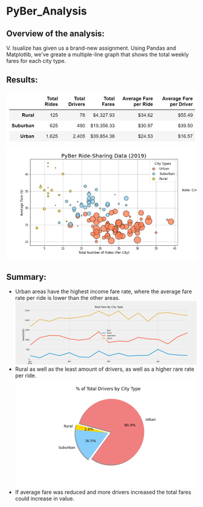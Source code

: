 # PyBer_Analysis

## Overview of the analysis:
V. Isualize has given us a brand-new assignment. Using Pandas and Matplotlib, we've greate a multiple-line graph that shows the total weekly fares for each city type. 

## Results:
![pyber_summary](analysis/pyber_summary.PNG)
![Fig1](analysis/Fig1.png)

## Summary:
- Urban areas have the highest income fare rate, where the average fare rate per ride is lower than the other areas. 
  ![PyBer_fare_summary](analysis/PyBer_fare_summary.png)
- Rural as well as the least amount of drivers, as well as a higher rare rate per ride.
  ![Fig7](analysis/Fig7.png)
- If average fare was reduced and more drivers increased the total fares could increase in value. 

